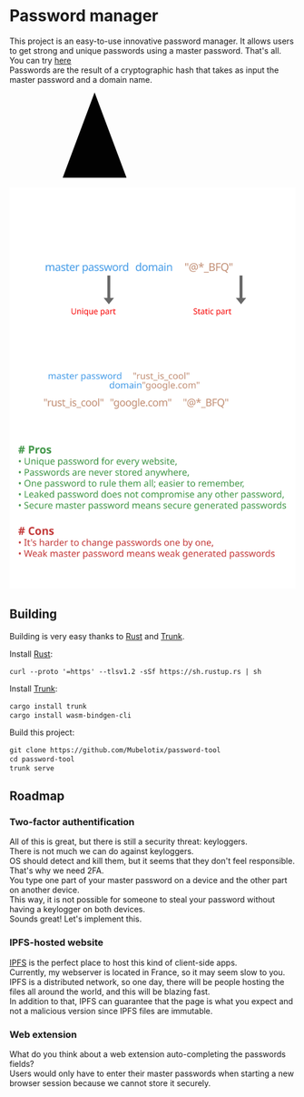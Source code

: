 # Password manager

This project is an easy-to-use innovative password manager.
It allows users to get strong and unique passwords using a master password.
That's all. You can try [here](https://passwords.mubelotix.dev)\
Passwords are the result of a cryptographic hash that takes as input the master password and a domain name.

<svg xmlns="http://www.w3.org/2000/svg" xmlns:bx="https://boxy-svg.com">
<path d="M150 0 L75 200 L225 200 Z"  style="mix-blend-mode: difference; fill: white;">
</path>
</svg>

![Operation schema](./assets/readme_schema.svg)

## Building

Building is very easy thanks to [Rust](https://www.rust-lang.org/) and [Trunk](https://github.com/thedodd/trunk).

Install [Rust](https://www.rust-lang.org/):
```console
curl --proto '=https' --tlsv1.2 -sSf https://sh.rustup.rs | sh
```

Install [Trunk](https://github.com/thedodd/trunk):
```console
cargo install trunk
cargo install wasm-bindgen-cli
```

Build this project:
```console
git clone https://github.com/Mubelotix/password-tool
cd password-tool
trunk serve
```

## Roadmap

### Two-factor authentification

All of this is great, but there is still a security threat: keyloggers.\
There is not much we can do against keyloggers.\
OS should detect and kill them, but it seems that they don't feel responsible.\
That's why we need 2FA.\
You type one part of your master password on a device and the other part on another device.\
This way, it is not possible for someone to steal your password without having a keylogger on both devices.\
Sounds great! Let's implement this.

### IPFS-hosted website

[IPFS](https://ipfs.io/) is the perfect place to host this kind of client-side apps.\
Currently, my webserver is located in France, so it may seem slow to you.\
IPFS is a distributed network, so one day, there will be people hosting the files all around the world, and this will be blazing fast.\
In addition to that, IPFS can guarantee that the page is what you expect and not a malicious version since IPFS files are immutable.

### Web extension

What do you think about a web extension auto-completing the passwords fields?\
Users would only have to enter their master passwords when starting a new browser session because we cannot store it securely.
